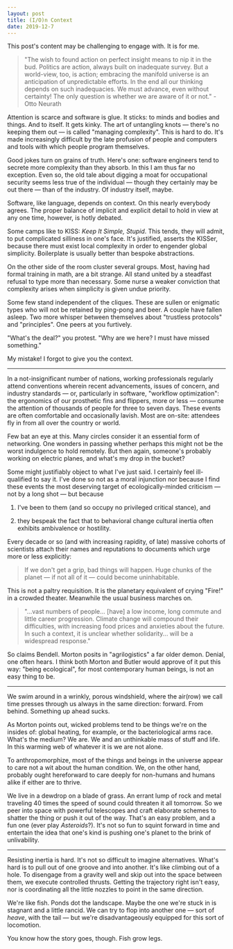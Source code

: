 ```yaml
---
layout: post
title: (I/O)n Context
date: 2019-12-7
---
```


<div class="alert alert-warning" role="alert">
This post's content may be challenging to engage with. It is for me.
</div>

> "The wish to found action on perfect insight means to nip it in the bud. Politics are action, always built on inadequate survey. But a world-view, too, is action; embracing the manifold universe is an anticipation of unpredictable efforts. In the end all our thinking depends on such inadequacies. We must advance, even without certainty! The only question is whether we are aware of it or not." - Otto Neurath

Attention is scarce and software is glue. It sticks: to minds and bodies and things. And to itself. It gets kinky. The art of untangling knots &mdash; there's no keeping them out &mdash; is called "managing complexity". This is hard to do. It's made increasingly difficult by the late profusion of people and computers and tools with which people program themselves.

Good jokes turn on grains of truth. Here's one: software engineers tend to secrete more complexity than they absorb. In this I am thus far no exception. Even so, the old tale about digging a moat for occupational security seems less true of the individual &mdash; though they certainly may be out there &mdash; than of the industry. Of industry itself, maybe.

Software, like language, depends on context. On this nearly everybody agrees. The proper balance of implicit and explicit detail to hold in view at any one time, however, is hotly debated.

Some camps like to KISS: *Keep It Simple, Stupid*. This tends, they will admit, to put complicated silliness in one's face. It's justified, asserts the KISSer, because there must exist local complexity in order to engender global simplicity. Boilerplate is usually better than bespoke abstractions.

On the other side of the room cluster several groups. Most, having had formal training in math, are a bit strange. All stand united by a steadfast refusal to type more than necessary. Some nurse a weaker conviction that complexity arises when simplicity is given undue priority.

Some few stand independent of the cliques. These are sullen or enigmatic types who will not be retained by ping-pong and beer. A couple have fallen asleep. Two more whisper between themselves about "trustless protocols" and "principles". One peers at you furtively.

"What's the deal?" you protest. "Why are we here? I must have missed something."

My mistake! I forgot to give you the context.

---

In a not-insignificant number of nations, working professionals regularly attend conventions wherein recent advancements, issues of concern, and industry standards &mdash; or, particularly in software, "workflow optimization": the ergonomics of our prosthetic fins and flippers, more or less &mdash; consume the attention of thousands of people for three to seven days. These events are often comfortable and occasionally lavish. Most are on-site: attendees fly in from all over the country or world.

Few bat an eye at this. Many circles consider it an essential form of networking. One wonders in passing whether perhaps this might not be the worst indulgence to hold remotely. But then again, someone's probably working on electric planes, and what's my drop in the bucket?

Some might justifiably object to what I've just said. I certainly feel ill-qualified to say it. I've done so not as a moral injunction nor because I find these events the most deserving target of ecologically-minded criticism &mdash; not by a long shot &mdash; but because

1. I've been to them (and so occupy no privileged critical stance), and

2. they bespeak the fact that to behavioral change cultural inertia often exhibits ambivalence or hostility.

Every decade or so (and with increasing rapidity, of late) massive cohorts of scientists attach their names and reputations to documents which urge more or less explicitly:

> If we don't get a grip, bad things will happen. Huge chunks of the planet &mdash; if not all of it &mdash; could become uninhabitable.

This is not a paltry requisition. It is the planetary equivalent of crying "Fire!" in a crowded theater. Meanwhile the usual business marches on.

> "...vast numbers of people... [have] a low income, long commute and little career progression. Climate change will compound their difficulties, with increasing food prices and anxieties about the future. In such a context, it is unclear whether solidarity... will be a widespread response."

So claims Bendell. Morton posits in "agrilogistics" a far older demon. Denial, one often hears. I think both Morton and Butler would approve of it put this way: "being ecological", for most contemporary human beings, is not an easy thing to be.

---

We swim around in a wrinkly, porous windshield, where the air(row) we call time presses through us always in the same direction: forward. From behind. Something up ahead sucks.

As Morton points out, wicked problems tend to be things we're on the insides of: global heating, for example, or the bacteriological arms race. What's the medium? We are. We and an unthinkable mass of stuff and life. In this warming web of whatever it is we are not alone.

To anthropomorphize, most of the things and beings in the universe appear to care not a wit about the human condition. We, on the other hand, probably ought hereforward to care deeply for non-humans and humans alike if either are to thrive.

We live in a dewdrop on a blade of grass. An errant lump of rock and metal traveling 40 times the speed of sound could threaten it all tomorrow. So we peer into space with powerful telescopes and craft elaborate schemes to shatter the thing or push it out of the way. That's an easy problem, and a fun one (ever play *Asteroids*?). It's not so fun to squint forward in time and entertain the idea that one's kind is pushing one's planet to the brink of unlivability.

---

Resisting inertia is hard. It's not so difficult to imagine alternatives. What's hard is to pull out of one groove and into another. It's like climbing out of a hole. To disengage from a gravity well and skip out into the space between them, we execute controlled thrusts. Getting the trajectory right isn't easy, nor is coordinating all the little nozzles to point in the same direction.

We're like fish. Ponds dot the landscape. Maybe the one we're stuck in is stagnant and a little rancid. We can try to flop into another one &mdash; sort of *heave*, with the tail &mdash; but we're disadvantageously equipped for this sort of locomotion.

You know how the story goes, though. Fish grow legs.

